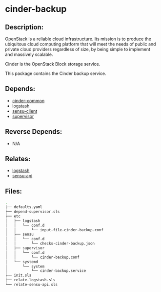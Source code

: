 # cinder-backup

## Description:

OpenStack is a reliable cloud infrastructure. Its mission is to produce the ubiquitous cloud computing platform that will meet the needs of public and private cloud providers regardless of size, by being simple to implement and massively scalable.

Cinder is the OpenStack Block storage service.

This package contains the Cinder backup service.

## Depends:

  -  [cinder-common](/salt/cinder-common)
  -  [logstash](/salt/logstash)
  -  [sensu-client](/salt/sensu-client)
  -  [supervisor](/salt/supervisor)

## Reverse Depends:

  -  N/A

## Relates:

  -  [logstash](/salt/logstash)
  -  [sensu-api](/salt/sensu-api)

## Files:

```bash
.
├── defaults.yaml
├── depend-supervisor.sls
├── etc
│   ├── logstash
│   │   └── conf.d
│   │       └── input-file-cinder-backup.conf
│   ├── sensu
│   │   └── conf.d
│   │       └── checks-cinder-backup.json
│   ├── supervisor
│   │   └── conf.d
│   │       └── cinder-backup.conf
│   └── systemd
│       └── system
│           └── cinder-backup.service
├── init.sls
├── relate-logstash.sls
└── relate-sensu-api.sls
```
